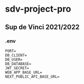 # sdv-project-pro

## Sup de Vinci 2021/2022

### **.env**

```
PORT=
DB_CLIENT=
DB_USER=
DB_DATABASE=
JWT_SECRET=
WEB_APP_BASE_URL=
NEXT_PUBLIC_API_BASE_URL=


```
